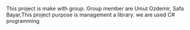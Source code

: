 This project is make with group. Group member are Umut Ozdemir, Safa Bayar,This 
project purpose is management a library. we are used C# programming